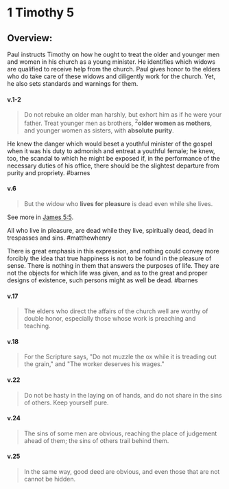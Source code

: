 # 1 Timothy 5

## Overview:
Paul instructs Timothy on how he ought to treat the older and younger men and women in his church as a young minister. He identifies which widows are qualified to receive help from the church. Paul gives honor to the elders who do take care of these widows and diligently work for the church. Yet, he also sets standards and warnings for them.


#### v.1-2
>Do not rebuke an older man harshly, but exhort him as if he were your father. Treat younger men as brothers, <sup>2</sup>**older women as mothers**, and younger women as sisters, with **absolute purity**.

He knew the danger which would beset a youthful minister of the gospel when it was his duty to admonish and entreat a youthful female; he knew, too, the scandal to which he might be exposed if, in the performance of the necessary duties of his office, there should be the slightest departure from purity and propriety.
#barnes 

#### v.6
>But the widow who **lives for pleasure** is dead even while she lives.

See more in [James 5:5](James5#v.5). 

All who live in pleasure, are dead while they live, spiritually dead, dead in trespasses and sins.
#matthewhenry 

There is great emphasis in this expression, and nothing could convey more forcibly the idea that true happiness is not to be found in the pleasure of sense. There is nothing in them that answers the purposes of life. They are not the objects for which life was given, and as to the great and proper designs of existence, such persons might as well be dead.
#barnes 

#### v.17
>The elders who direct the affairs of the church well are worthy of double honor, especially those whose work is preaching and teaching.

#### v.18
>For the Scripture says, "Do not muzzle the ox while it is treading out the grain," and "The worker deserves his wages."

#### v.22
>Do not be hasty in the laying on of hands, and do not share in the sins of others. Keep yourself pure.

#### v.24
>The sins of some men are obvious, reaching the place of judgement ahead of them; the sins of others trail behind them.

#### v.25
>In the same way, good deed are obvious, and even those that are not cannot be hidden.